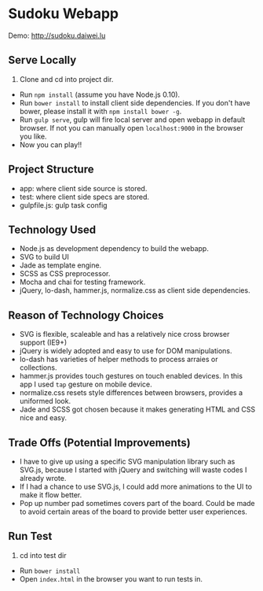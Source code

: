 # Sudoku Webapp

Demo: http://sudoku.daiwei.lu

## Serve Locally

1. Clone and cd into project dir.
- Run `npm install` (assume you have Node.js 0.10).
- Run `bower install` to install client side dependencies. If you don't have bower, please install it with `npm install bower -g`.
- Run `gulp serve`, gulp will fire local server and open webapp in default browser. If not you can manually open `localhost:9000` in the browser you like.
- Now you can play!!

## Project Structure

- app: where client side source is stored.
- test: where client side specs are stored.
- gulpfile.js: gulp task config

## Technology Used

- Node.js as development dependency to build the webapp.
- SVG to build UI
- Jade as template engine.
- SCSS as CSS preprocessor.
- Mocha and chai for testing framework.
- jQuery, lo-dash, hammer.js, normalize.css as client side dependencies.

## Reason of Technology Choices

- SVG is flexible, scaleable and has a relatively nice cross browser support (IE9+)
- jQuery is widely adopted and easy to use for DOM manipulations.
- lo-dash has varieties of helper methods to process arraies or collections.
- hammer.js provides touch gestures on touch enabled devices. In this app I used `tap` gesture on mobile device.
- normalize.css resets style differences between browsers, provides a uniformed look.
- Jade and SCSS got chosen because it makes generating HTML and CSS nice and easy.

## Trade Offs (Potential Improvements)

- I have to give up using a specific SVG manipulation library such as SVG.js, because I started with jQuery and switching will waste codes I already wrote.
- If I had a chance to use SVG.js, I could add more animations to the UI to make it flow better.
- Pop up number pad sometimes covers part of the board. Could be made to avoid certain areas of the board to provide better user experiences.

## Run Test

1. cd into test dir
- Run `bower install`
- Open `index.html` in the browser you want to run tests in.

